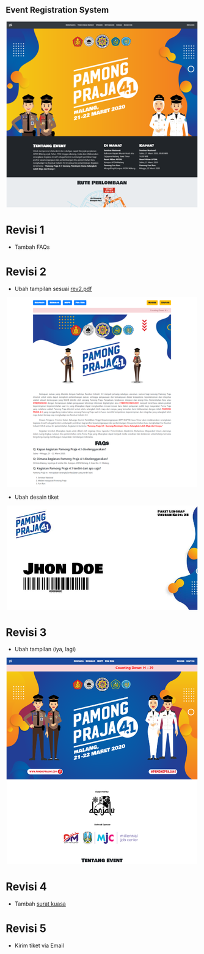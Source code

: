 ## Event Registration System

<p align="center"><img src="docs/1.png" width="500"></p>

# Revisi 1

* Tambah FAQs

# Revisi 2

* Ubah tampilan sesuai [rev2.pdf](docs/rev2.pdf)

<p align="center"><img src="docs/2.png" width="500"></p>

* Ubah desain tiket

<p align="center"><img src="docs/ticket.jpg" width="500"></p>

# Revisi 3

* Ubah tampilan (iya, lagi)

<p align="center"><img src="docs/3.png" width="500"></p>

# Revisi 4

* Tambah [surat kuasa](public/21.02.2020/surat_kuasa.pdf)

# Revisi 5

* Kirim tiket via Email